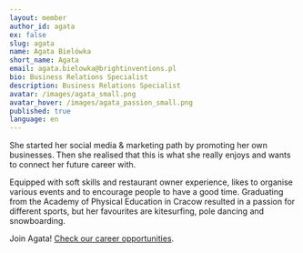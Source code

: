 ```yaml
---
layout: member
author_id: agata
ex: false
slug: agata
name: Agata Bielówka
short_name: Agata
email: agata.bielowka@brightinventions.pl
bio: Business Relations Specialist
description: Business Relations Specialist
avatar: /images/agata_small.png
avatar_hover: /images/agata_passion_small.png
published: true
language: en
---
```

She started her social media & marketing path by promoting her own businesses. Then she realised that this is what she really enjoys and wants to connect her future career with.

Equipped with soft skills and restaurant owner experience, likes to organise various events and to encourage people to have a good time. Graduating from the Academy of Physical Education in Cracow resulted in a passion for different sports, but her favourites are kitesurfing, pole dancing and snowboarding.

Join Agata! [Check our career opportunities](/career).